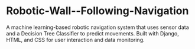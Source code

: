 # Robotic-Wall--Following-Navigation
A machine learning-based robotic navigation system that uses sensor data and a Decision Tree Classifier to predict movements. Built with Django, HTML, and CSS for user interaction and data monitoring.
